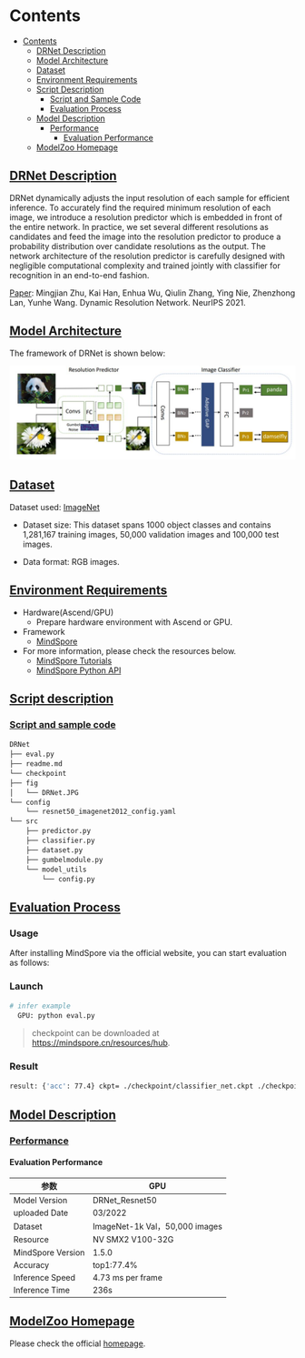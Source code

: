 # Contents

- [Contents](#contents)
    - [DRNet Description](#DRNet-description)
    - [Model Architecture](#model-architecture)
    - [Dataset](#dataset)
    - [Environment Requirements](#environment-requirements)
    - [Script Description](#script-description)
        - [Script and Sample Code](#script-and-sample-code)
        - [Evaluation Process](#evaluation-process)
    - [Model Description](#model-description)
        - [Performance](#performance)
            - [Evaluation Performance](#evaluation-performance)
    - [ModelZoo Homepage](#modelzoo-homepage)

## [DRNet Description](#contents)

DRNet dynamically adjusts the input resolution of each sample for efficient inference. To accurately find the required minimum
resolution of each image, we introduce a resolution predictor which is embedded in front of the entire network. In practice, we set several different resolutions as candidates and feed the image into the resolution predictor to produce a probability distribution over candidate resolutions as the output. The network architecture of the resolution predictor is carefully designed with negligible computational complexity and trained jointly with classifier for recognition in an end-to-end fashion.

[Paper](https://arxiv.org/pdf/2106.02898.pdf): Mingjian Zhu, Kai Han,  Enhua Wu, Qiulin Zhang, Ying Nie, Zhenzhong Lan, Yunhe Wang. Dynamic Resolution Network. NeurIPS 2021.

## [Model Architecture](#contents)

The framework of DRNet is shown below:

![image-20211026160438718](./fig/DRNet.JPG)

## [Dataset](#contents)

Dataset used: [ImageNet](https://image-net.org/download)

- Dataset size: This dataset spans 1000 object classes and contains 1,281,167 training images, 50,000 validation images and 100,000 test images.

- Data format: RGB images.

## [Environment Requirements](#contents)

- Hardware(Ascend/GPU)
    - Prepare hardware environment with Ascend or GPU.
- Framework
    - [MindSpore](https://www.mindspore.cn/install/en)
- For more information, please check the resources below.
    - [MindSpore Tutorials](https://www.mindspore.cn/tutorials/en/master/index.html)
    - [MindSpore Python API](https://www.mindspore.cn/docs/en/master/index.html)

## [Script description](#contents)

### [Script and sample code](#contents)

```bash
DRNet
├── eval.py
├── readme.md
└── checkpoint
├── fig
│   └── DRNet.JPG
└── config
    └── resnet50_imagenet2012_config.yaml
└── src
    ├── predictor.py
    ├── classifier.py
    ├── dataset.py
    ├── gumbelmodule.py
    └── model_utils
        └── config.py
```

## [Evaluation Process](#contents)

### Usage

After installing MindSpore via the official website, you can start evaluation as follows:

### Launch

```bash
# infer example
  GPU: python eval.py
```

> checkpoint can be downloaded at https://mindspore.cn/resources/hub.

### Result

```bash
result: {'acc': 77.4} ckpt= ./checkpoint/classifier_net.ckpt ./checkpoint/predictor_net.ckpt
```

## [Model Description](#contents)

### [Performance](#contents)

#### Evaluation Performance

| 参数          | GPU                     |
| ------------------- | --------------------------- |
| Model Version                | DRNet_Resnet50 |
| uploaded Date                | 03/2022 |
| Dataset                 | ImageNet-1k Val，50,000 images |
| Resource                  | NV SMX2 V100-32G  |
| MindSpore Version          | 1.5.0      |
| Accuracy              | top1:77.4%                  |
| Inference Speed                   | 4.73 ms per frame|
| Inference Time | 236s|

## [ModelZoo Homepage](#contents)

Please check the official [homepage](https://gitee.com/mindspore/models).